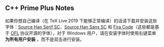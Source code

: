 ## C++ Prime Plus Notes

如果你想自己编译（在 TeX Live 2019 下能够正常编译）的话请下载并安装这些字体：[Source Han Serif SC](https://github.com/adobe-fonts/source-han-serif)，[Source Han Sans SC](https://github.com/adobe-fonts/source-han-sans) 和 [Fira Code](https://github.com/tonsky/FiraCode)（这些都是基于 [OFL](https://choosealicense.com/licenses/ofl-1.1/) 协议开源的字体），对于 Windows 用户，请在安装字体时使用右键菜单 __为所有用户安装__ ，而不是双击进行安装。
